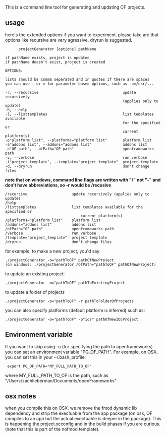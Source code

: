 This is a command line tool for generating and updating OF projects. 

## usage

here's the extended options if you want to experiment.  please take are that options like recursive are very agressive, dryrun is suggested.

	      projectGenerator [options] pathName
	
	if pathName exists, project is updated
	if pathName doesn't exist, project is created
	
	OPTIONS:
	
	lists should be comma seperated and in quotes if there are spaces
	you can use : or = for parameter based options, such as -o=/usr/...
	
	-r, --recursive                                      update recursively
	                                                     (applies only to update)
	-h, --help
	-l, --listtemplates                                  list templates available
	                                                     for the specified or
	                                                     current platform(s)
	-p"platform list", --platforms="platform list"       platform list
	-a"addons list", --addons="addons list"              addons list
	-o"OF path", --ofPath="OF path"                      openframeworks path
	-v, --verbose                                        run verbose
	-t"project_template", --template="project_template"  project template
	-d, --dryrun                                         don't change files


**note that on windows, command line flags are written with "/" not "-" and don't have abbreviations, so -r would be /recusive**

	/recursive                    update recursively (applies only to update)
	/help
	/listtemplates                list templates available for the specified or
                              	      current platform(s)
	/platforms="platform list"    platform list
	/addons="addons list"         addons list
	/ofPath="OF path"             openframeworks path
	/verbose                      run verbose
	/template="project_template"  project template
	/dryrun                       don't change files


for example, to make a new project, you'd say: 

    ./projectGenerator -o="pathToOF" pathOfNewProject
    (on windows: ./projectGenerator /ofPath="pathToOF" pathOfNewProject)

to update an existing project: 

    ./projectGenerator -o="pathToOF" pathToExistingProject

to update a folder of projects

    ./projectGenerator -o="pathToOF" -r pathToFolderOfProjects

you can also specify platforms (default platform is inferred) such as: 

    ./projectGenerator -o="pathToOF" -p"ios" pathOfNewIOSProject





## Environment variable

If you want to skip using -o (for specifying the path to openframeworks) you can set an environment variable "PG_OF_PATH".  For example, on OSX, you can set this in your ~/.bash_profile: 

     export PG_OF_PATH="MY_FULL_PATH_TO_OF"
     
where MY_FULL_PATH_TO_OF is the path, such as "/Users/zachlieberman/Documents/openFrameworks"


## osx notes

when you compile this on OSX, we remove the fmod dynamic lib dependency and strip the exectuable from the app package (on osx, OF compiles to an app but the actual exectuable is deeper in the package).  This is happening the project.xcconfig and in the build phases if you are curious.   (note that this is part of the nofmod template).
